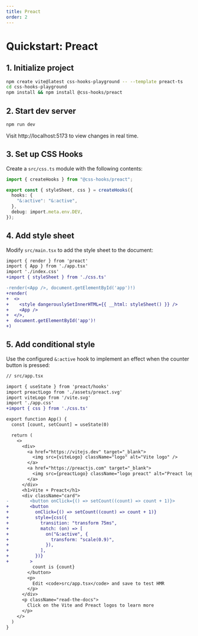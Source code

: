 ```yaml
---
title: Preact
order: 2
---
```


# Quickstart: Preact

## 1. Initialize project

```bash
npm create vite@latest css-hooks-playground -- --template preact-ts
cd css-hooks-playground
npm install && npm install @css-hooks/preact
```

## 2. Start dev server

```bash
npm run dev
```

Visit http://localhost:5173 to view changes in real time.

## 3. Set up CSS Hooks

Create a `src/css.ts` module with the following contents:

```typescript
import { createHooks } from "@css-hooks/preact";

export const { styleSheet, css } = createHooks({
  hooks: {
    "&:active": "&:active",
  },
  debug: import.meta.env.DEV,
});
```

## 4. Add style sheet

Modify `src/main.tsx` to add the style sheet to the document:

<!-- prettier-ignore-start -->

```diff
import { render } from 'preact'
import { App } from './app.tsx'
import './index.css'
+import { styleSheet } from './css.ts'

-render(<App />, document.getElementById('app')!)
+render(
+  <>
+    <style dangerouslySetInnerHTML={{ __html: styleSheet() }} />
+    <App />
+  </>,
+  document.getElementById('app')!
+)
```

<!-- prettier-ignore-end -->

## 5. Add conditional style

Use the configured `&:active` hook to implement an effect when the counter
button is pressed:

<!-- prettier-ignore-start -->

```diff
// src/app.tsx

import { useState } from 'preact/hooks'
import preactLogo from './assets/preact.svg'
import viteLogo from '/vite.svg'
import './app.css'
+import { css } from './css.ts'

export function App() {
  const [count, setCount] = useState(0)

  return (
    <>
      <div>
        <a href="https://vitejs.dev" target="_blank">
          <img src={viteLogo} className="logo" alt="Vite logo" />
        </a>
        <a href="https://preactjs.com" target="_blank">
          <img src={preactLogo} className="logo preact" alt="Preact logo" />
        </a>
      </div>
      <h1>Vite + Preact</h1>
      <div className="card">
-        <button onClick={() => setCount((count) => count + 1)}>
+        <button
+          onClick={() => setCount((count) => count + 1)}
+          style={css({
+            transition: "transform 75ms",
+            match: (on) => [
+              on("&:active", {
+                transform: "scale(0.9)",
+              }),
+            ],
+          })}
+        >
          count is {count}
        </button>
        <p>
          Edit <code>src/app.tsx</code> and save to test HMR
        </p>
      </div>
      <p className="read-the-docs">
        Click on the Vite and Preact logos to learn more
      </p>
    </>
  )
}
```

<!-- prettier-ignore-end -->
